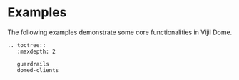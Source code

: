 # Examples

The following examples demonstrate some core functionalities in Vijil Dome.

```{eval-rst}
.. toctree::
   :maxdepth: 2

   guardrails
   domed-clients
```